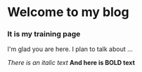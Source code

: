 # Welcome to my blog

### It is my training page

I'm glad you are here. I plan to talk about ...

*There is an italic text*
**And here is BOLD text** 
